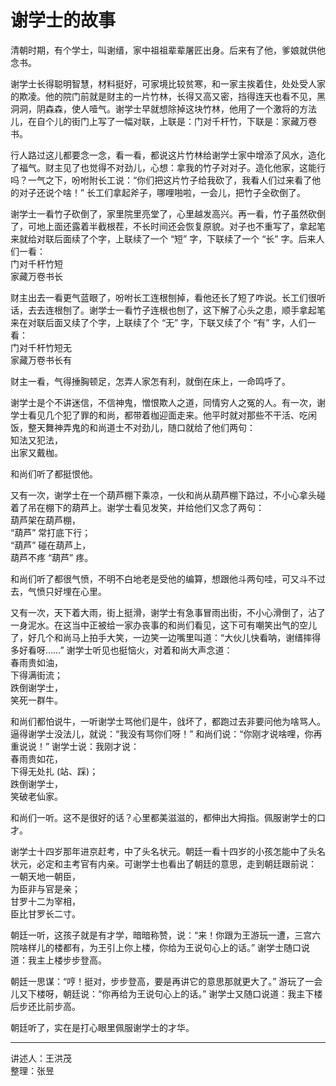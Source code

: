 # 谢学士的故事

清朝时期，有个学士，叫谢缙，家中祖祖辈辈屠匠出身。后来有了他，爹娘就供他念书。

谢学士长得聪明智慧，材料挺好，可家境比较贫寒，和一家主挨着住，处处受人家的欺凌。他的院门前就是财主的一片竹林，长得又高又密，挡得连天也看不见，黑洞洞，阴森森，使人噎气。谢学士早就想除掉这块竹林，他用了一个激将的方法儿，在自个儿的街门上写了一幅对联，上联是：门对千杆竹，下联是：家藏万卷书。

行人路过这儿都要念一念，看一看，都说这片竹林给谢学士家中增添了风水，造化了福气。财主见了也觉得不对劲儿，心想：拿我的竹子对对子。造化他家，这能行吗？一气之下，吩咐附长工说：“你们把这片竹子给我砍了，我看人们过来看了他的对子还说个啥！” 长工们拿起斧子，哪哩啪啦，一会儿，把竹子全砍倒了。

谢学士一看竹子砍倒了，家里院里亮堂了，心里越发高兴。再一看，竹子虽然砍倒了，可地上面还露着半截根茬，不长时间还会恢复原貌。对子也不重写了，拿起笔来就给对联后面续了个字，上联续了一个 “短” 字，下联续了一个 “长” 字。后来人们一看：  
门对千杆竹短  
家藏万卷书长

财主出去一看更气蓝眼了，吩咐长工连根刨掉，看他还长了短了咋说。长工们很听话，去去连根刨了。谢学士一看竹子连根也刨了，这下解了心头之患，顺手拿起笔来在对联后面又续了个字，上联续了个 “无” 字，下联又续了个 “有” 字，人们一看：  
门对千杆竹短无  
家藏万卷书长有

财主一看，气得捶胸顿足，怎弄人家怎有利，就倒在床上，一命鸣呼了。

谢学士是个不讲迷信，不信神鬼，憎恨欺人之道，同情穷人之冤的人。有一次，谢学士看见几个犯了罪的和尚，都带着枷迎面走来。他平时就对那些不干活、吃闲饭，整天舞神弄鬼的和尚道士不对劲儿，随口就给了他们两句：  
知法又犯法，  
出家又戴枷。

和尚们听了都挺恨他。

又有一次，谢学士在一个葫芦棚下乘凉，一伙和尚从葫芦棚下路过，不小心拿头碰着了吊在棚下的葫芦上。谢学士看见发笑，并给他们又念了两句：  
葫芦架在葫芦棚，  
“葫芦” 常打底下行；  
“葫芦” 碰在葫芦上，  
葫芦不疼 “葫芦” 疼。

和尚们听了都很气愤，不明不白地老是受他的编算，想跟他斗两句哇，可又斗不过去，气愤只好埋在心里。

又有一次，天下着大雨，街上挺滑，谢学士有急事冒雨出街，不小心滑倒了，沾了一身泥水。在这当中正被给一家办丧事的和尚们看见，这下可有嘲笑出气的空儿了，好几个和尚马上拍手大笑，一边笑一边嘴里叫道：“大伙儿快看呐，谢缙摔得多好看呀……” 谢学士听见也挺恼火，对着和尚大声念道：  
春雨贵如油，  
下得满街流；  
跌倒谢学士，  
笑死一群牛。

和尚们都怕说牛，一听谢学士骂他们是牛，戗坏了，都跑过去非要问他为啥骂人。逼得谢学士没法儿，就说：“我没有骂你们呀！” 和尚们说：“你刚才说啥哩，你再重说说！” 谢学士说：我刚才说：  
春雨贵如花，  
下得无处扎 (站、踩)；  
跌倒谢学士，  
笑破老仙家。

和尚们一听。这不是很好的话？心里都美滋滋的，都伸出大拇指。佩服谢学士的口才。

谢学士十四岁那年进京赶考，中了头名状元。朝廷一看十四岁的小孩怎能中了头名状元，必定和主考官有内亲。可谢学士也看出了朝廷的意思，走到朝廷跟前说：  
一朝天地一朝臣，  
为臣非与官是亲；  
甘罗十二为宰相，  
臣比甘罗长二寸。

朝廷一听，这孩子就是有才学，暗暗称赞，说：“来！你跟为王游玩一遭，三宫六院啥样儿的楼都有，为王引上你上楼，你给为王说句心上的话。” 谢学士随口说道：我主上楼步步登高。

朝廷一思谋：“哼！挺对，步步登高，要是再讲它的意思那就更大了。” 游玩了一会儿又下楼呀，朝廷说：“你再给为王说句心上的话。” 谢学士又随口说道：我主下楼后步还比前步高。

朝廷听了，实在是打心眼里佩服谢学士的才华。

---

讲述人：王洪茂  
整理：张昱